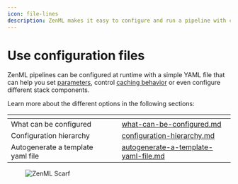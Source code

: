 ```yaml
---
icon: file-lines
description: ZenML makes it easy to configure and run a pipeline with configuration files.
---
```


# Use configuration files

ZenML pipelines can be configured at runtime with a simple YAML file that can help you set [parameters](https://docs.zenml.io/how-to/pipeline-development/build-pipelines/use-pipeline-step-parameters), control [caching behavior](https://docs.zenml.io/how-to/pipeline-development/build-pipelines/control-caching-behavior) or even configure different stack components.

Learn more about the different options in the following sections:

<table data-view="cards"><thead><tr><th></th><th></th><th></th><th data-hidden data-card-target data-type="content-ref"></th></tr></thead><tbody><tr><td>What can be configured</td><td></td><td></td><td><a href="what-can-be-configured.md">what-can-be-configured.md</a></td></tr><tr><td>Configuration hierarchy</td><td></td><td></td><td><a href="configuration-hierarchy.md">configuration-hierarchy.md</a></td></tr><tr><td>Autogenerate a template yaml file</td><td></td><td></td><td><a href="autogenerate-a-template-yaml-file.md">autogenerate-a-template-yaml-file.md</a></td></tr></tbody></table>

<!-- For scarf -->
<figure><img alt="ZenML Scarf" referrerpolicy="no-referrer-when-downgrade" src="https://static.scarf.sh/a.png?x-pxid=f0b4f458-0a54-4fcd-aa95-d5ee424815bc" /></figure>
